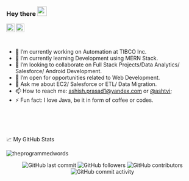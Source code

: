 ### Hey there <img src="https://media.giphy.com/media/hvRJCLFzcasrR4ia7z/giphy.gif" width="25px">
<a href="https://twitter.com/ashtvi">
  <img align="left" alt="Ashish's Twitter" width="22px" src="https://raw.githubusercontent.com/peterthehan/peterthehan/master/assets/twitter.svg" />
</a>
<a href="https://www.linkedin.com/in/ashishprasadrknec">
  <img align="left" alt="Ashish's LinkediN" width="22px" src="https://raw.githubusercontent.com/peterthehan/peterthehan/master/assets/linkedin.svg" />
</a>
<br/>
<br/>
<br/>

- 🔭 I’m currently working on Automation at TIBCO Inc.
- 🌱 I’m currently learning Development using MERN Stack.
- 👯 I’m looking to collaborate on Full Stack Projects/Data Analytics/ Salesforce/ Android Development.
- 🤔 I’m open for opportunities related to Web Development.
- 💬 Ask me about EC2/ Salesforce or ETL/ Data Migration.
- 📫 How to reach me: ashish.prasad1@yandex.com or [@ashtvi](https://twitter.com/ashtvi);
- ⚡ Fun fact: I love Java, be it in form of coffee or codes.
 
 
<br/>
<br/>
<br/>

📈 My GitHub Stats

<img src="https://github-readme-stats.vercel.app/api?username=theprogrammedwords&show_icons=true&theme=gotham&hide=prs,issues,contribs" alt="theprogrammedwords" />

<p align="center"> <img alt="GitHub last commit" src="https://img.shields.io/github/last-commit/theprogrammedwords/Algorithm-Solutions-Java?style=for-the-badge">    <img alt="GitHub followers" src="https://img.shields.io/github/followers/theprogrammedwords?style=for-the-badge">    <img alt="GitHub contributors" src="https://img.shields.io/github/contributors/theprogrammedwords/Algorithm-Solutions-Java?style=for-the-badge">    <img alt="GitHub commit activity" src="https://img.shields.io/github/commit-activity/m/theprogrammedwords/Algorithm-Solutions-Java?style=for-the-badge"> </p>
